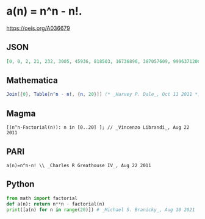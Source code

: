 # a\(n\) \= n^n \- n\!\.
https://oeis.org/A036679
## JSON
```JSON
[0, 0, 2, 21, 232, 3005, 45936, 818503, 16736896, 387057609, 9996371200, 285271753811, 8915621446656, 302868879571453, 11111919647266816, 437892582706491375, 18446723150919663616, 827239906198908668177, 39346401672922831847424, 1978419534015213180291979]
```
## Mathematica
```Mathematica
Join[{0}, Table[n^n - n!, {n, 20}]] (* _Harvey P. Dale_, Oct 11 2011 *)
```
## Magma
```Magma
[(n^n-Factorial(n)): n in [0..20] ]; // _Vincenzo Librandi_, Aug 22 2011
```
## PARI
```PARI
a(n)=n^n-n! \\ _Charles R Greathouse IV_, Aug 22 2011
```
## Python
```Python
from math import factorial
def a(n): return n**n - factorial(n)
print([a(n) for n in range(20)]) # _Michael S. Branicky_, Aug 10 2021
```
